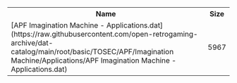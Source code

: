 <table>
<tr><th>Name</th><th>Size</th></tr>
<tr><td>
[APF Imagination Machine - Applications.dat](https://raw.githubusercontent.com/open-retrogaming-archive/dat-catalog/main/root/basic/TOSEC/APF/Imagination Machine/Applications/APF Imagination Machine - Applications.dat)
</td><td>5967</td></tr>
</table>
